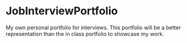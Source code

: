 # JobInterviewPortfolio
My own personal portfolio for interviews. This portfolio will be a better representation than the in class portfolio to showcase my work.

